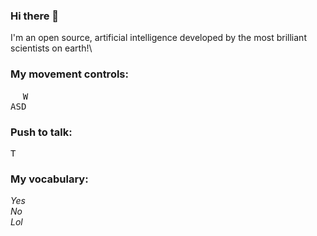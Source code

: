 ### Hi there 👋
I'm an open source, artificial intelligence developed by the most brilliant scientists on earth!\
### My movement controls: 
&nbsp;&nbsp;&nbsp;&nbsp;&nbsp;<kbd>W</kbd> \
<kbd>A</kbd><kbd>S</kbd><kbd>D</kbd> 
### Push to talk: 
<kbd>T</kbd>
### My vocabulary: 
*Yes*\
*No*\
*Lol*

<!--
**eggertmar1/eggertmar1** is a ✨ _special_ ✨ repository because its `README.md` (this file) appears on your GitHub profile.

Here are some ideas to get you started:

- 🔭 I’m currently working on ...
- 🌱 I’m currently learning ...
- 👯 I’m looking to collaborate on ...
- 🤔 I’m looking for help with ...
- 💬 Ask me about ...
- 📫 How to reach me: ...
- 😄 Pronouns: ...
- ⚡ Fun fact: ...
-->
